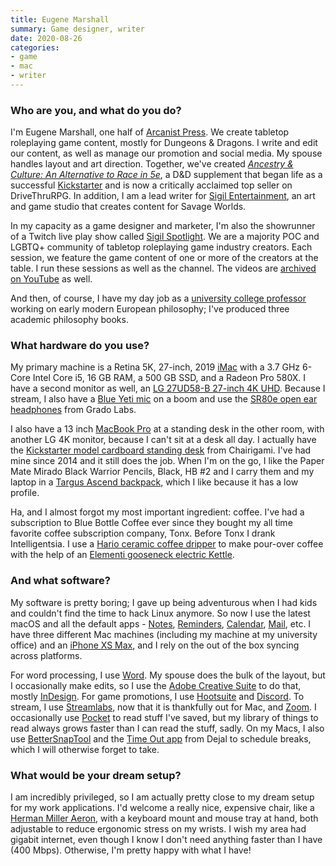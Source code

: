 ```yaml
---
title: Eugene Marshall
summary: Game designer, writer
date: 2020-08-26
categories:
- game
- mac
- writer
---
```


### Who are you, and what do you do?

I'm Eugene Marshall, one half of [Arcanist Press](https://arcanistpress.com/ "A tabletop games studio."). We create tabletop roleplaying game content, mostly for Dungeons & Dragons. I write and edit our content, as well as manage our promotion and social media. My spouse handles layout and art direction. Together, we've created [_Ancestry & Culture: An Alternative to Race in 5e_](https://www.drivethrurpg.com/product/314622 "Eugene's D&D book about race and ancestry."), a D&D supplement that began life as a successful [Kickstarter](https://www.kickstarter.com/projects/eugenemarshall/ancestry-and-culture-an-alternative-to-race-in-5e/ "Eugene's Kickstarter for his D&D supplement.") and is now a critically acclaimed top seller on DriveThruRPG. In addition, I am a lead writer for [Sigil Entertainment](https://sigil.info/ "An art/game studio."), an art and game studio that creates content for Savage Worlds. 

In my capacity as a game designer and marketer, I'm also the showrunner of a Twitch live play show called [Sigil Spotlight](https://www.twitch.tv/sigil_entertainment "A group of RPG industry creators streaming on Twitch."). We are a majority POC and LGBTQ+ community of tabletop roleplaying game industry creators. Each session, we feature the game content of one or more of the creators at the table. I run these sessions as well as the channel. The videos are [archived on YouTube](https://www.youtube.com/playlist?list=PLI8Y9H22eZN6DDiklpQnSAFZRcaxoqTwY "An archive of Sigil Spotlight recording on YouTube.") as well.

And then, of course, I have my day job as a [university college professor](https://sites.google.com/site/eugenemarshall/ "Eugene's homepage.") working on early modern European philosophy; I've produced three academic philosophy books.

### What hardware do you use?

My primary machine is a Retina 5K, 27-inch, 2019 [iMac][] with a 3.7 GHz 6-Core Intel Core i5, 16 GB RAM, a 500 GB SSD, and a Radeon Pro 580X. I have a second monitor as well, an [LG 27UD58-B 27-inch 4K UHD][27ud58-b]. Because I stream, I also have a [Blue Yeti mic][yeti] on a boom and use the [SR80e open ear headphones][sr80e] from Grado Labs. 

I also have a 13 inch [MacBook Pro][macbook-pro] at a standing desk in the other room, with another LG 4K monitor, because I can't sit at a desk all day. I actually have the [Kickstarter model cardboard standing desk][kickstarter-standing-desk] from Chairigami. I've had mine since 2014 and it still does the job. When I'm on the go, I like the Paper Mate Mirado Black Warrior Pencils, Black, HB #2 and I carry them and my laptop in a [Targus Ascend backpack][ascend], which I like because it has a low profile. 

Ha, and I almost forgot my most important ingredient: coffee. I've had a subscription to Blue Bottle Coffee ever since they bought my all time favorite coffee subscription company, Tonx. Before Tonx I drank Intelligentsia. I use a [Hario ceramic coffee dripper][v60] to make pour-over coffee with the help of an [Elementi gooseneck electric Kettle][electric-gooseneck-kettle].

### And what software?

My software is pretty boring; I gave up being adventurous when I had kids and couldn't find the time to hack Linux anymore. So now I use the latest macOS and all the default apps - [Notes][], [Reminders][], [Calendar][], [Mail][], etc. I have three different Mac machines (including my machine at my university office) and an [iPhone XS Max][iphone-xs-max], and I rely on the out of the box syncing across platforms.

For word processing, I use [Word][]. My spouse does the bulk of the layout, but I occasionally make edits, so I use the [Adobe Creative Suite][creative-suite] to do that, mostly [InDesign][]. For game promotions, I use [Hootsuite][] and [Discord][]. To stream, I use [Streamlabs][], now that it is thankfully out for Mac, and [Zoom][]. I occasionally use [Pocket][] to read stuff I've saved, but my library of things to read always grows faster than I can read the stuff, sadly. On my Macs, I also use [BetterSnapTool][] and the [Time Out app][time-out] from Dejal to schedule breaks, which I will otherwise forget to take.

### What would be your dream setup?

I am incredibly privileged, so I am actually pretty close to my dream setup for my work applications. I'd welcome a really nice, expensive chair, like a [Herman Miller Aeron][aeron], with a keyboard mount and mouse tray at hand, both adjustable to reduce ergonomic stress on my wrists. I wish my area had gigabit internet, even though I know I don't need anything faster than I have (400 Mbps). Otherwise, I'm pretty happy with what I have!

[27ud58-b]: https://www.lg.com/us/monitors/lg-27UD58-B-4k-uhd-led-monitor "A 27 inch LED monitor."
[aeron]: https://www.hermanmiller.com/products/seating/office-chairs/aeron-chairs/ "A work chair."
[ascend]: https://us.targus.com/products/ascend-16-inch-laptop-backpack-black-tsb710us "A laptop backpack."
[bettersnaptool]: https://itunes.apple.com/us/app/bettersnaptool/id417375580 "Window management software for the Mac."
[calendar]: https://en.wikipedia.org/wiki/Calendar_(Apple) "The calendar software included with macOS."
[creative-suite]: https://www.adobe.com/creativecloud.html "A collection of design tools."
[discord]: https://discordapp.com/ "A voice and text chat service."
[electric-gooseneck-kettle]: https://elementi.co/collections/kettle/products/elementi-electric-gooseneck-kettle "An electric gooseneck kettle."
[hootsuite]: https://hootsuite.com/ "A social media management service."
[imac]: https://www.apple.com/imac/ "An all-in-one computer."
[indesign]: https://www.adobe.com/products/indesign.html "A desktop/web publishing application."
[iphone-xs-max]: https://en.wikipedia.org/wiki/IPhone_XS "A 6.46 inch smartphone."
[kickstarter-standing-desk]: https://www.chairigami.com/product-page/kickstarter-standing-desk "A cardboard standing desk."
[macbook-pro]: https://www.apple.com/macbook-pro/ "A laptop."
[mail]: https://en.wikipedia.org/wiki/Mail_(application) "The default Mac OS X mail client."
[notes]: https://en.wikipedia.org/wiki/Notes_(Apple) "A note-taking application included with Mac OS X."
[pocket]: https://getpocket.com/ "A service for storing links to look at later on."
[reminders]: https://support.apple.com/kb/PH12086?viewlocale=en_US&locale=en_US "A to-do list included with Mac OS X."
[sr80e]: https://gradolabs.com/headphones/prestige-series/item/1-sr80e "On-ear headphones."
[streamlabs]: https://streamlabs.com/ "A streaming service."
[time-out]: https://www.dejal.com/timeout/ "A Mac break reminder tool."
[v60]: https://www.hario.jp/sp_v60series.html "A coffee dripper."
[word]: https://products.office.com/en-us/word "A document editor."
[yeti]: http://bluemic.com/yeti/ "A USB microphone."
[zoom]: http://www.logicalshift.demon.co.uk/mac/zoom.html "A Mac app to play interactive fiction."
